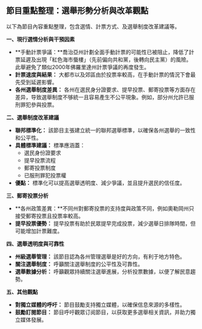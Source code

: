 ## 節目重點整理：選舉形勢分析與改革觀點

以下為節目內容重點整理，包含選情、計票方式、及選舉制度改革建議等。

**一、現行選情分析與干預因素**

*   **手動計票爭議：**喬治亞州計劃全面手動計票的可能性已被阻止，降低了計票延遲及出現「紅色海市蜃樓」（先前偏向共和黨，後轉向民主黨）的風險。此舉避免了類似2000年佛羅里達州計票爭議的再度發生。
*   **計票速度與結果：** 大都市以及郊區由於投票率較高，在手動計票的情況下會最先受到延遲影響。
*   **各州選舉制度差異：** 各州在選民身分證要求、提早投票、郵寄投票等方面存在差异，导致選舉制度不够統一且容易產生不公平現象。例如，部分州允許已服刑罪犯參與投票。

**二、選舉制度改革建議**

*   **聯邦標準化：** 該節目主張建立統一的聯邦選舉標準，以確保各州選舉的一致性和公平性。
*   **具體標準建議：** 標準應涵蓋：
    *   選民身份證要求
    *   提早投票流程
    *   郵寄投票制度
    *   已服刑罪犯投票權
*   **優點：** 標準化可以提高選舉透明度、減少爭議，並且提升選民的信任度。

**三、郵寄投票分析**

*   **各州政策差異：**不同州對郵寄投票的支持度與政策不同，例如奧勒岡州只接受郵寄投票且投票率較高。
*   **提早投票優勢：** 提早投票有助於民眾提早完成投票，減少選舉日排隊時間，但可能增加計票難度。

**四、選舉透明度與可靠性**

*   **州級選舉管理：** 該節目認為各州管理選舉是好的方向，有利于地方特色。
*   **關注選舉制度：** 呼籲關注選舉制度的公平性及可靠性。
*   **選舉數據分析：** 呼籲觀眾持續關注選舉進展，分析投票數據，以便了解民意趨勢。

**五、其他觀點**

*   **對獨立媒體的呼吁：** 節目鼓勵支持獨立媒體，以確保信息來源的多樣性。
*  **鼓勵訂閱節目：** 節目呼吁觀眾订阅節目，以获取更多選舉相关資訊，并助力獨立媒体發展。
